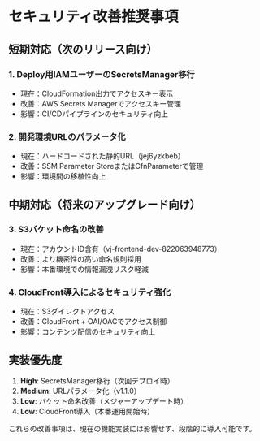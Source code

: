 # セキュリティ改善推奨事項

## 短期対応（次のリリース向け）

### 1. Deploy用IAMユーザーのSecretsManager移行
- 現在：CloudFormation出力でアクセスキー表示
- 改善：AWS Secrets Managerでアクセスキー管理
- 影響：CI/CDパイプラインのセキュリティ向上

### 2. 開発環境URLのパラメータ化
- 現在：ハードコードされた静的URL（jej6yzkbeb）
- 改善：SSM Parameter StoreまたはCfnParameterで管理
- 影響：環境間の移植性向上

## 中期対応（将来のアップグレード向け）

### 3. S3バケット命名の改善
- 現在：アカウントID含有（vj-frontend-dev-822063948773）
- 改善：より機密性の高い命名規則採用
- 影響：本番環境での情報漏洩リスク軽減

### 4. CloudFront導入によるセキュリティ強化
- 現在：S3ダイレクトアクセス
- 改善：CloudFront + OAI/OACでアクセス制御
- 影響：コンテンツ配信のセキュリティ向上

## 実装優先度

1. **High**: SecretsManager移行（次回デプロイ時）
2. **Medium**: URLパラメータ化（v1.1.0）
3. **Low**: バケット命名改善（メジャーアップデート時）
4. **Low**: CloudFront導入（本番運用開始時）

これらの改善事項は、現在の機能実装には影響せず、段階的に導入可能です。